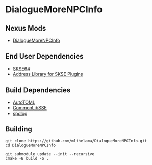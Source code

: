 # DialogueMoreNPCInfo

## Nexus Mods
* [DialogueMoreNPCInfo](https://www.nexusmods.com/skyrimspecialedition/mods/?)

## End User Dependencies
* [SKSE64](https://skse.silverlock.org/)
* [Address Library for SKSE Plugins](https://www.nexusmods.com/skyrimspecialedition/mods/32444)

## Build Dependencies
* [AutoTOML](https://github.com/Ryan-rsm-McKenzie/AutoTOML)
* [CommonLibSSE](https://github.com/Ryan-rsm-McKenzie/CommonLibSSE)
* [spdlog](https://github.com/gabime/spdlog)


## Building
```
git clone https://github.com/mlthelama/DialogueMoreNPCInfo.git
cd DialogueMoreNPCInfo

git submodule update --init --recursive
cmake -B build -S .
```